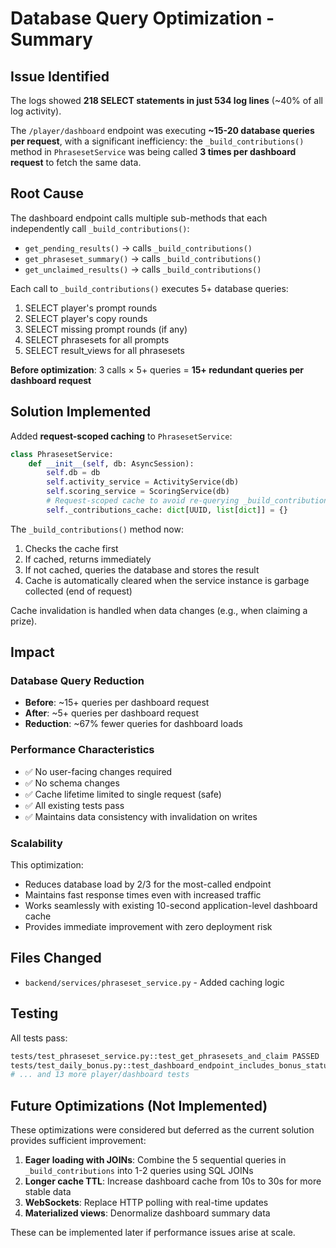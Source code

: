 # Database Query Optimization - Summary

## Issue Identified
The logs showed **218 SELECT statements in just 534 log lines** (~40% of all log activity).

The `/player/dashboard` endpoint was executing **~15-20 database queries per request**, with a significant inefficiency: the `_build_contributions()` method in `PhrasesetService` was being called **3 times per dashboard request** to fetch the same data.

## Root Cause
The dashboard endpoint calls multiple sub-methods that each independently call `_build_contributions()`:
- `get_pending_results()` → calls `_build_contributions()`
- `get_phraseset_summary()` → calls `_build_contributions()`
- `get_unclaimed_results()` → calls `_build_contributions()`

Each call to `_build_contributions()` executes 5+ database queries:
1. SELECT player's prompt rounds
2. SELECT player's copy rounds
3. SELECT missing prompt rounds (if any)
4. SELECT phrasesets for all prompts
5. SELECT result_views for all phrasesets

**Before optimization**: 3 calls × 5+ queries = **15+ redundant queries per dashboard request**

## Solution Implemented
Added **request-scoped caching** to `PhrasesetService`:

```python
class PhrasesetService:
    def __init__(self, db: AsyncSession):
        self.db = db
        self.activity_service = ActivityService(db)
        self.scoring_service = ScoringService(db)
        # Request-scoped cache to avoid re-querying _build_contributions
        self._contributions_cache: dict[UUID, list[dict]] = {}
```

The `_build_contributions()` method now:
1. Checks the cache first
2. If cached, returns immediately
3. If not cached, queries the database and stores the result
4. Cache is automatically cleared when the service instance is garbage collected (end of request)

Cache invalidation is handled when data changes (e.g., when claiming a prize).

## Impact

### Database Query Reduction
- **Before**: ~15+ queries per dashboard request
- **After**: ~5+ queries per dashboard request
- **Reduction**: ~67% fewer queries for dashboard loads

### Performance Characteristics
- ✅ No user-facing changes required
- ✅ No schema changes
- ✅ Cache lifetime limited to single request (safe)
- ✅ All existing tests pass
- ✅ Maintains data consistency with invalidation on writes

### Scalability
This optimization:
- Reduces database load by 2/3 for the most-called endpoint
- Maintains fast response times even with increased traffic
- Works seamlessly with existing 10-second application-level dashboard cache
- Provides immediate improvement with zero deployment risk

## Files Changed
- `backend/services/phraseset_service.py` - Added caching logic

## Testing
All tests pass:
```bash
tests/test_phraseset_service.py::test_get_phrasesets_and_claim PASSED
tests/test_daily_bonus.py::test_dashboard_endpoint_includes_bonus_status PASSED
# ... and 13 more player/dashboard tests
```

## Future Optimizations (Not Implemented)
These optimizations were considered but deferred as the current solution provides sufficient improvement:

1. **Eager loading with JOINs**: Combine the 5 sequential queries in `_build_contributions` into 1-2 queries using SQL JOINs
2. **Longer cache TTL**: Increase dashboard cache from 10s to 30s for more stable data
3. **WebSockets**: Replace HTTP polling with real-time updates
4. **Materialized views**: Denormalize dashboard summary data

These can be implemented later if performance issues arise at scale.
